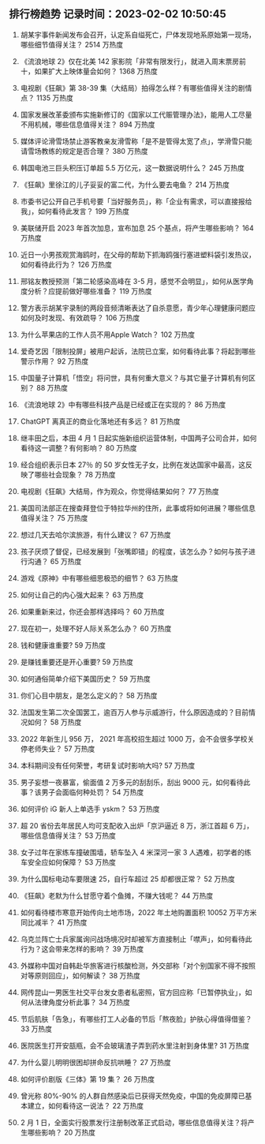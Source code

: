 
## 排行榜趋势 记录时间：2023-02-02 10:50:45
  
  1. 胡某宇事件新闻发布会召开，认定系自缢死亡，尸体发现地系原始第一现场，哪些细节值得关注？ 2514 万热度
    
  2. 《流浪地球 2》仅在北美 142 家影院「非常有限发行」，就进入周末票房前十，如果扩大上映体量会如何？ 1368 万热度
    
  3. 电视剧《狂飙》第 38-39 集（大结局）拍得怎么样？有哪些值得关注的剧情点？ 1135 万热度
    
  4. 国家发展改革委颁布实施新修订的《国家以工代赈管理办法》，能用人工尽量不用机械，哪些信息值得关注？ 894 万热度
    
  5. 媒体评论滑雪场禁止游客教亲友滑雪称「是不是管得太宽了点」，学滑雪只能请雪场教练的规定是否合理？ 380 万热度
    
  6. 韩国电池三巨头积压订单超 5.5 万亿元，这一数据说明什么？ 245 万热度
    
  7. 《狂飙》里徐江的儿子妥妥的富二代，为什么要去电鱼？ 214 万热度
    
  8. 市委书记公开自己手机号要「当好服务员」，称「企业有需求，可以直接报给我」，如何看待此发言？ 199 万热度
    
  9. 美联储开启 2023 年首次加息，宣布加息 25 个基点，将产生哪些影响？ 164 万热度
    
  10. 近日一小男孩观赏海鸥时，在父母的帮助下抓海鸥强行塞进塑料袋引发热议，如何看待此行为？ 126 万热度
    
  11. 邢铭友教授预测「第二轮感染高峰在 3-5 月，感觉不会明显」，如何从医学角度分析？应提前做好哪些准备？ 119 万热度
    
  12. 警方表示胡某宇录制的两段音频清晰表达了自杀意愿，青少年心理健康问题应如何及时发现、有效疏导？ 106 万热度
    
  13. 为什么苹果店的工作人员不用Apple Watch？ 102 万热度
    
  14. 爱奇艺因「限制投屏」被用户起诉，法院已立案，如何看待此事？将起到哪些警示作用？ 92 万热度
    
  15. 中国量子计算机「悟空」将问世，具有何重大意义？与其它量子计算机有何区别？ 88 万热度
    
  16. 《流浪地球 2》中有哪些科技产品是已经或正在实现的？ 86 万热度
    
  17. ChatGPT 离真正的商业化落地还有多远？ 81 万热度
    
  18. 继丰田之后，本田 4 月 1 日起实施新组织运营体制，中国两子公司合并，如何看待这一调整？有何影响？ 80 万热度
    
  19. 经合组织表示日本 27％ 的 50 岁女性无子女，比例在发达国家中最高，这反映了哪些社会现象？ 78 万热度
    
  20. 电视剧《狂飙》大结局，作为观众，你觉得结果如何？ 77 万热度
    
  21. 美国司法部正在搜查拜登位于特拉华州的住所，此事或将如何进展？哪些信息值得关注？ 75 万热度
    
  22. 想过几天去哈尔滨旅游，有什么建议？ 67 万热度
    
  23. 孩子厌烦了督促，已经发展到「张嘴即错」的程度，该怎么办？如何与孩子进行沟通？ 65 万热度
    
  24. 游戏《原神》中有哪些细思极恐的细节？ 63 万热度
    
  25. 如何让自己的内心强大起来？ 63 万热度
    
  26. 如果重新来过，你还会那样选择吗？ 60 万热度
    
  27. 现在初一，处理不好人际关系怎么办？ 60 万热度
    
  28. 钱和健康谁重要? 59 万热度
    
  29. 是赚钱重要还是开心重要? 59 万热度
    
  30. 如何通俗简单介绍下美国历史？ 59 万热度
    
  31. 你们心目中朋友，是怎么定义的？ 58 万热度
    
  32. 法国发生第二次全国罢工，逾百万人参与示威游行，什么原因造成的？目前情况如何？ 58 万热度
    
  33. 2022 年新生儿 956 万， 2021 年高校招生超过 1000 万，会不会很多学校关停老师失业？ 57 万热度
    
  34. 本科期间没有任何荣誉，考研复试时影响大吗? 57 万热度
    
  35. 男子妄想一夜暴富，偷面值 2 万多元的刮刮乐，刮出 9000 元，如何看待此事？该男子会面临何种处罚？ 54 万热度
    
  36. 如何评价 iG 新人上单选手 yskm？ 53 万热度
    
  37. 超 20 省份去年居民人均可支配收入出炉「京沪逼近 8 万，浙江首超 6 万」，哪些信息值得关注？ 53 万热度
    
  38. 女子过年在家练车撞破围墙，轿车坠入 4 米深河一家 3 人遇难，初学者的练车安全应如何保障？ 53 万热度
    
  39. 为什么国标电动车要限速 25，自行车超过 25 却都很正常？ 52 万热度
    
  40. 《狂飙》老默为什么甘愿守着个鱼摊，不赚大钱呢？ 44 万热度
    
  41. 如何看待楼市寒意开始传向土地市场，2022 年土地购置面积 10052 万平方米同比减半？ 41 万热度
    
  42. 乌克兰阵亡士兵家属询问战场境况时却被军方直接制止「噤声」，如何看待此行为？这会带来怎样的影响？ 39 万热度
    
  43. 外媒称中国对自韩赴华旅客进行核酸检测，外交部称「对个别国家不得不按照对等原则回应」，如何解读？ 38 万热度
    
  44. 网传昆山一男医生社交平台发女患者私密照，官方回应称「已暂停执业」，如何从法律角度分析此事？ 34 万热度
    
  45. 节后肌肤「告急」，有哪些打工人必备的节后「熬夜脸」护肤心得值得借鉴？ 33 万热度
    
  46. 医院医生打开安瓿瓶，会不会玻璃渣子弄到药水里注射到身体里? 31 万热度
    
  47. 为什么婴儿明明很困却拼命反抗哄睡？ 27 万热度
    
  48. 如何评价剧版《三体》第 19 集？ 26 万热度
    
  49. 曾光称 80%-90% 的人群自然感染后已获得天然免疫，中国的免疫屏障已基本建立，如何看待这一说法？ 22 万热度
    
  50. 2 月 1 日，全面实行股票发行注册制改革正式启动，哪些信息值得关注？将产生哪些影响？ 20 万热度
    